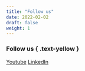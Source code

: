 ```yaml
---
title: "Follow us"
date: 2022-02-02
draft: false
weight: 1
---
```


### Follow us { .text-yellow }

[Youtube](https://www.youtube.com/channel/UCouXbAqEDBOuiSYUWxSIoNw)
[LinkedIn](https://www.linkedin.com/company/freiheit-com-technologies-gmbh/)